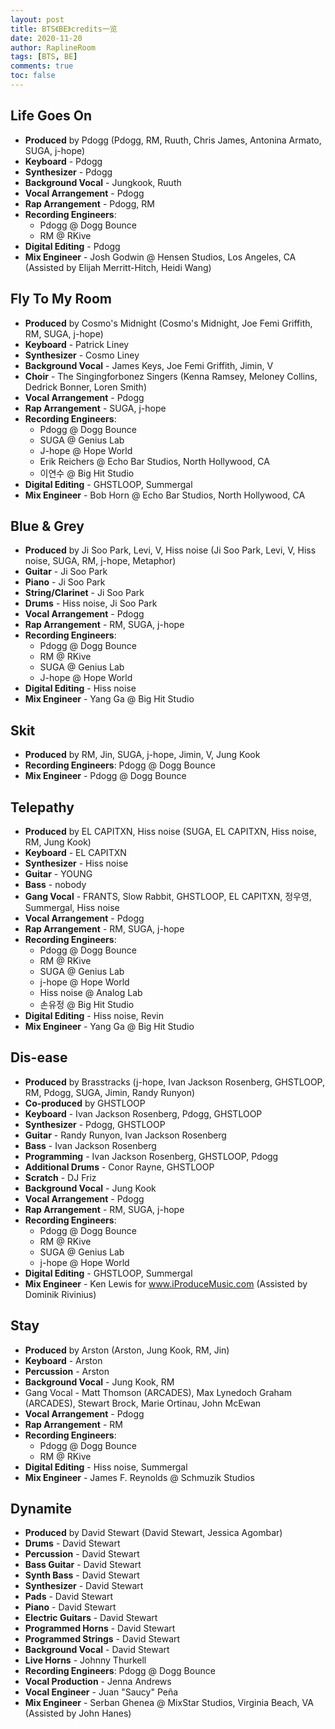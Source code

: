 ```yaml
---
layout: post
title: BTS《BE》credits一览
date: 2020-11-20
author: RaplineRoom
tags: [BTS, BE]
comments: true
toc: false
---
```


## Life Goes On

- **Produced** by Pdogg (Pdogg, RM, Ruuth, Chris James, Antonina Armato, SUGA, j-hope)
- **Keyboard** - Pdogg
- **Synthesizer** - Pdogg
- **Background Vocal** - Jungkook, Ruuth
- **Vocal Arrangement** - Pdogg
- **Rap Arrangement** - Pdogg, RM
- **Recording Engineers**: 
  - Pdogg @ Dogg Bounce
  - RM @ RKive
- **Digital Editing** - Pdogg
- **Mix Engineer** - Josh Godwin @ Hensen Studios, Los Angeles, CA (Assisted by Elijah Merritt-Hitch, Heidi Wang)

## Fly To My Room

- **Produced** by Cosmo's Midnight (Cosmo's Midnight, Joe Femi Griffith, RM, SUGA, j-hope)
- **Keyboard** - Patrick Liney
- **Synthesizer** - Cosmo Liney
- **Background Vocal** - James Keys, Joe Femi Griffith, Jimin, V
- **Choir** - The Singingforbonez Singers (Kenna Ramsey, Meloney Collins, Dedrick Bonner, Loren Smith)
- **Vocal Arrangement** - Pdogg
- **Rap Arrangement** - SUGA, j-hope
- **Recording Engineers**: 
  - Pdogg @ Dogg Bounce
  - SUGA @ Genius Lab
  - J-hope @ Hope World
  - Erik Reichers @ Echo Bar Studios, North Hollywood, CA
  - 이연수 @ Big Hit Studio
- **Digital Editing** - GHSTLOOP, Summergal
- **Mix Engineer** - Bob Horn @ Echo Bar Studios, North Hollywood, CA

## Blue & Grey

- **Produced** by Ji Soo Park, Levi, V, Hiss noise (Ji Soo Park, Levi, V, Hiss noise, SUGA, RM, j-hope, Metaphor)
- **Guitar** - Ji Soo Park
- **Piano** - Ji Soo Park
- **String/Clarinet** - Ji Soo Park
- **Drums** - Hiss noise, Ji Soo Park
- **Vocal Arrangement** - Pdogg
- **Rap Arrangement** - RM, SUGA, j-hope
- **Recording Engineers**: 
  - Pdogg @ Dogg Bounce
  - RM @ RKive
  - SUGA @ Genius Lab
  - J-hope @ Hope World
- **Digital Editing** - Hiss noise
- **Mix Engineer** - Yang Ga @ Big Hit Studio

## Skit

- **Produced** by RM, Jin, SUGA, j-hope, Jimin, V, Jung Kook
- **Recording Engineers**: Pdogg @ Dogg Bounce
- **Mix Engineer** - Pdogg @ Dogg Bounce

## Telepathy

- **Produced** by EL CAPITXN, Hiss noise (SUGA, EL CAPITXN, Hiss noise, RM, Jung Kook)
- **Keyboard** - EL CAPITXN
- **Synthesizer** - Hiss noise
- **Guitar** - YOUNG
- **Bass** - nobody
- **Gang Vocal** - FRANTS, Slow Rabbit, GHSTLOOP, EL CAPITXN, 정우영, Summergal, Hiss noise
- **Vocal Arrangement** - Pdogg
- **Rap Arrangement** - RM, SUGA, j-hope
- **Recording Engineers**: 
  - Pdogg @ Dogg Bounce
  - RM @ RKive
  - SUGA @ Genius Lab
  - j-hope @ Hope World
  - Hiss noise @ Analog Lab
  - 손유정 @ Big Hit Studio
- **Digital Editing** - Hiss noise, Revin
- **Mix Engineer** - Yang Ga @ Big Hit Studio

## Dis-ease

- **Produced** by Brasstracks (j-hope, Ivan Jackson Rosenberg, GHSTLOOP, RM, Pdogg, SUGA, Jimin, Randy Runyon)
- **Co-produced** by GHSTLOOP
- **Keyboard** - Ivan Jackson Rosenberg, Pdogg, GHSTLOOP
- **Synthesizer** - Pdogg, GHSTLOOP
- **Guitar** - Randy Runyon, Ivan Jackson Rosenberg
- **Bass** - Ivan Jackson Rosenberg
- **Programming** - Ivan Jackson Rosenberg, GHSTLOOP, Pdogg
- **Additional Drums** - Conor Rayne, GHSTLOOP
- **Scratch** - DJ Friz
- **Background Vocal** - Jung Kook
- **Vocal Arrangement** - Pdogg
- **Rap Arrangement** - RM, SUGA, j-hope
- **Recording Engineers**: 
  - Pdogg @ Dogg Bounce
  - RM @ RKive
  - SUGA @ Genius Lab
  - j-hope @ Hope World
- **Digital Editing** - GHSTLOOP, Summergal
- **Mix Engineer** - Ken Lewis for www.iProduceMusic.com (Assisted by Dominik Rivinius)

## Stay

- **Produced** by Arston (Arston, Jung Kook, RM, Jin)
- **Keyboard** - Arston
- **Percussion** - Arston
- **Background Vocal** - Jung Kook, RM
- Gang Vocal - Matt Thomson (ARCADES), Max Lynedoch Graham (ARCADES), Stewart Brock, Marie Ortinau, John McEwan
- **Vocal Arrangement** - Pdogg
- **Rap Arrangement** - RM
- **Recording Engineers**: 
  - Pdogg @ Dogg Bounce
  - RM @ RKive
- **Digital Editing** - Hiss noise, Summergal
- **Mix Engineer** - James F. Reynolds @ Schmuzik Studios

## Dynamite

- **Produced** by David Stewart (David Stewart, Jessica Agombar)
- **Drums** - David Stewart
- **Percussion** - David Stewart
- **Bass Guitar** - David Stewart
- **Synth Bass** - David Stewart
- **Synthesizer** - David Stewart
- **Pads** - David Stewart
- **Piano** - David Stewart
- **Electric Guitars** - David Stewart
- **Programmed Horns** - David Stewart
- **Programmed Strings** - David Stewart
- **Background Vocal** - David Stewart
- **Live Horns** - Johnny Thurkell
- **Recording Engineers**: Pdogg @ Dogg Bounce
- **Vocal Production** - Jenna Andrews
- **Vocal Engineer** - Juan "Saucy" Peña
- **Mix Engineer** - Serban Ghenea @ MixStar Studios, Virginia Beach, VA (Assisted by John Hanes)